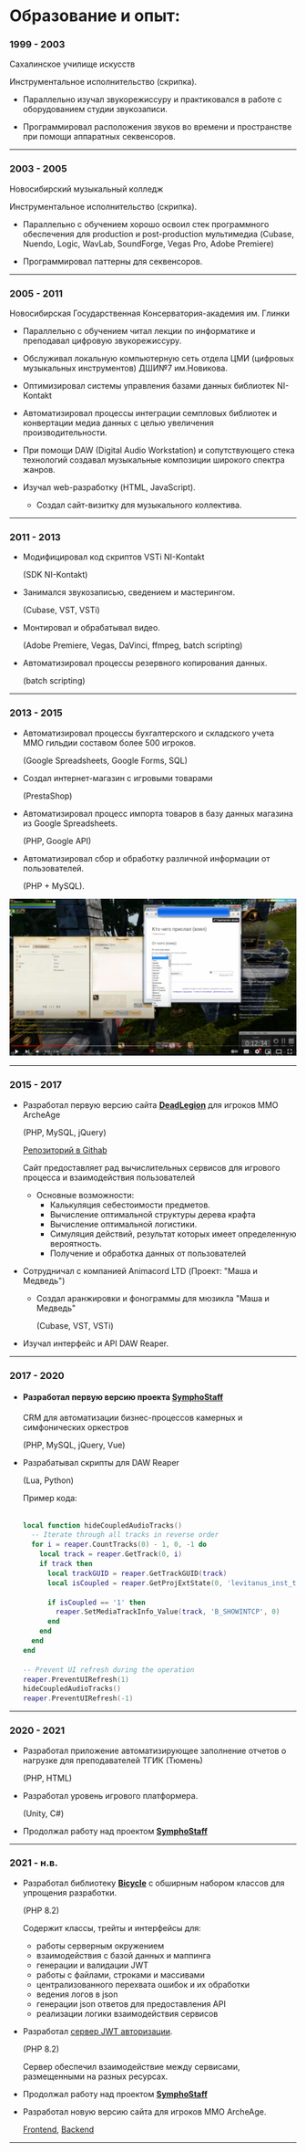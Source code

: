 
# Образование и опыт:
###  1999 - 2003
Сахалинское училище искусств

Инструментальное исполнительство (скрипка).


- Параллельно изучал звукорежиссуру и практиковался в работе с оборудованием студии звукозаписи.


- Программировал расположения звуков во времени и пространстве при помощи аппаратных секвенсоров.

---
###  2003 - 2005
Новосибирский музыкальный колледж

Инструментальное исполнительство (скрипка).
- Параллельно с обучением хорошо освоил стек программного обеспечения для production и post-production мультимедиа
(Cubase, Nuendo, Logic, WavLab, SoundForge, Vegas Pro, Adobe Premiere)


- Программировал паттерны для секвенсоров.

---
###  2005 - 2011 
Новосибирская Государственная Консерватория-академия им. Глинки
- Параллельно с обучением читал лекции по информатике и преподавал цифровую звукорежиссуру.


- Обслуживал локальную компьютерную сеть отдела ЦМИ (цифровых музыкальных инструментов) ДШИ№7 им.Новикова.


- Оптимизировал системы управления базами данных библиотек NI-Kontakt


- Автоматизировал процессы интеграции семпловых библиотек и конвертации медиа данных с целью увеличения производительности.


- При помощи DAW (Digital Audio Workstation) и сопутствующего стека технологий создавал музыкальные композиции широкого спектра жанров.


- Изучал web-разработку (HTML, JavaScript).
  - Создал сайт-визитку для музыкального коллектива.

---
###  2011 - 2013
- Модифицировал код скриптов VSTi NI-Kontakt

  (SDK NI-Kontakt)


- Занимался звукозаписью, сведением и мастерингом.

  (Cubase, VST, VSTi)


- Монтировал и обрабатывал видео.

  (Adobe Premiere, Vegas, DaVinci, ffmpeg, batch scripting)


- Автоматизировал процессы резервного копирования данных.
  
  (batch scripting)

---
###  2013 - 2015
- Автоматизировал процессы бухгалтерского и складского учета ММО гильдии составом более 500 игроков. 
  
  (Google Spreadsheets, Google Forms, SQL)

 
- Создал интернет-магазин с игровыми товарами

  (PrestaShop)


- Автоматизировал процесс импорта товаров в базу данных магазина из Google Spreadsheets.

  (PHP, Google API)


- Автоматизировал сбор и обработку различной информации от пользователей.

    (PHP + MySQL).

[![dlVideo.png](https://github.com/symphograph/resume/blob/master/img/dlVideo.png)](https://youtu.be/wEt0Q3MnoCw)


---
###  2015 - 2017

- Разработал первую версию сайта [<b>DeadLegion</b>](https://dllib.ru) для игроков MMO ArcheAge 

  (PHP, MySQL, jQuery) 

    [Репозиторий в Githab](https://github.com/symphograph/dllib)
    
    Сайт предоставляет рад вычислительных сервисов для игрового процесса и взаимодействия пользователей
  - Основные возможности:
      - Калькуляция себестоимости предметов.
      - Вычисление оптимальной структуры дерева крафта
      - Вычисление оптимальной логистики.
      - Симуляция действий, результат которых имеет определенную вероятность.
      - Получение и обработка данных от пользователей
    

- Сотрудничал с компанией Animacord LTD (Проект: "Маша и Медведь")
  - Создал аранжировки и фонограммы для мюзикла "Маша и Медведь"

    (Cubase, VST, VSTi)


- Изучал интерфейс и API DAW Reaper.
---
###  2017 - 2020

- #### Разработал первую версию проекта [<b>SymphoStaff</b>](https://github.com/symphograph/SymphoStaff)
   CRM для автоматизации бизнес-процессов камерных и симфонических оркестров

   (PHP, MySQL, jQuery, Vue)


- Разрабатывал скрипты для DAW Reaper
  
  (Lua, Python)

  Пример кода:

    ```lua
    
    local function hideCoupledAudioTracks()
      -- Iterate through all tracks in reverse order
      for i = reaper.CountTracks(0) - 1, 0, -1 do
        local track = reaper.GetTrack(0, i)
        if track then
          local trackGUID = reaper.GetTrackGUID(track)
          local isCoupled = reaper.GetProjExtState(0, 'levitanus_inst_track_audio', trackGUID)
    
          if isCoupled == '1' then
            reaper.SetMediaTrackInfo_Value(track, 'B_SHOWINTCP', 0)
          end
        end
      end
    end
    
    -- Prevent UI refresh during the operation
    reaper.PreventUIRefresh(1)
    hideCoupledAudioTracks()
    reaper.PreventUIRefresh(-1)
    
    ```



---

### 2020 - 2021 
- Разработал приложение автоматизирующее заполнение отчетов о нагрузке для преподавателей ТГИК (Тюмень)

  (PHP, HTML)


- Разработал уровень игрового платформера.

  (Unity, C#)


- Продолжал работу над проектом [<b>SymphoStaff</b>](https://github.com/symphograph/SymphoStaff)

---

###  2021 - н.в.

- Разработал библиотеку [<b>Bicycle</b>](https://github.com/symphograph/bicycle) с обширным набором классов для упрощения разработки.

  (PHP 8.2)

    Содержит классы, трейты и интерфейсы для:
    - работы серверным окружением
    - взаимодействия с базой данных и маппинга
    - генерации и валидации JWT
    - работы с файлами, строками и массивами
    - централизованного перехвата ошибок и их обработки
    - ведения логов в json
    - генерации json ответов для предоставления API
    - реализации логики взаимодействия сервисов
    
    
- Разработал [сервер JWT авторизации](https://github.com/symphograph/authServer).

    (PHP 8.2) 

    Сервер обеспечил взаимодействие между сервисами, размещенными на разных ресурсах.


- Продолжал работу над проектом [<b>SymphoStaff</b>](https://github.com/symphograph/SymphoStaff)


- Разработал новую версию сайта для игроков MMO ArcheAge.

    [Frontend](https://github.com/symphograph/ArcheAgeTools_Frontend), [Backend](https://github.com/symphograph/ArcheAgeTools_API)

---
